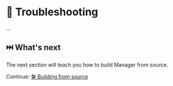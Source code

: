 # 🛟 Troubleshooting
...

## ⏭️ What's next
The next section will teach you how to build Manager from source.

Continue: [🛠 Building from source](5_building-from-source.md)
